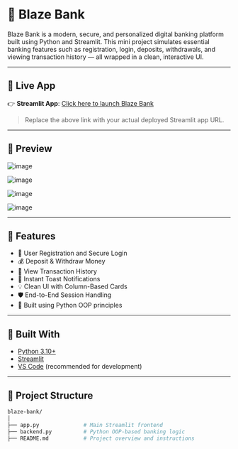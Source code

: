 # 🏦 Blaze Bank

Blaze Bank is a modern, secure, and personalized digital banking platform built using Python and Streamlit. This mini project simulates essential banking features such as registration, login, deposits, withdrawals, and viewing transaction history — all wrapped in a clean, interactive UI.

---

## 🚀 Live App

👉 **Streamlit App**: [Click here to launch Blaze Bank](https://banking-system-vp7gp8unh2gyfkyawvgb2y.streamlit.app/)

> Replace the above link with your actual deployed Streamlit app URL.

---

## 📸 Preview

![image](https://github.com/user-attachments/assets/a8358a67-7d82-4efe-a8ba-4316e11b2afc)

![image](https://github.com/user-attachments/assets/8b240f8b-e825-43aa-bae7-0902159ab50c)

![image](https://github.com/user-attachments/assets/543b9af4-5b4d-4115-85db-16963b8dec3c)

![image](https://github.com/user-attachments/assets/c66b8806-b741-4864-a405-e85818b71f30)


---

## 🔧 Features

- 📝 User Registration and Secure Login  
- 💰 Deposit & Withdraw Money  
- 📜 View Transaction History  
- 🎉 Instant Toast Notifications  
- 💡 Clean UI with Column-Based Cards  
- 🛡️ End-to-End Session Handling  
- 🧠 Built using Python OOP principles

---

## 🧱 Built With

- [Python 3.10+](https://www.python.org/)  
- [Streamlit](https://streamlit.io/)  
- [VS Code](https://code.visualstudio.com/) (recommended for development)

---

## 📂 Project Structure

```bash
blaze-bank/
│
├── app.py              # Main Streamlit frontend
├── backend.py          # Python OOP-based banking logic
├── README.md           # Project overview and instructions
